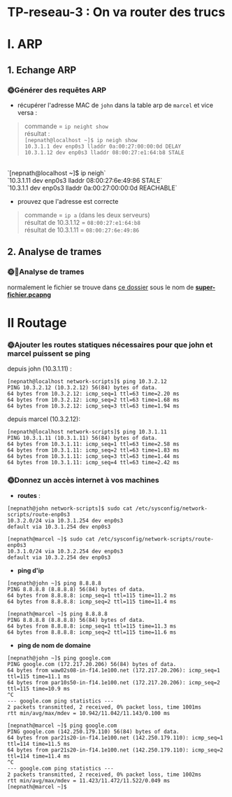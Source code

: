 # TP-reseau-3 : On va router des trucs

# I. ARP
## 1. Echange ARP
### 🌞Générer des requêtes ARP
* récupérer l'adresse MAC de `john` dans la table arp de `marcel` et vice versa : 
> commande = `ip neight show` <br>
résultat : <br>`[nepnath@localhost ~]$ ip neigh show` <br>
`10.3.1.1 dev enp0s3 lladdr 0a:00:27:00:00:0d DELAY` <br>
`10.3.1.12 dev enp0s3 lladdr 08:00:27:e1:64:b8 STALE`<br>
<br>
`[nepnath@localhost ~]$ ip neigh` <br>
`10.3.1.11 dev enp0s3 lladdr 08:00:27:6e:49:86 STALE` <br>
`10.3.1.1 dev enp0s3 lladdr 0a:00:27:00:00:0d REACHABLE` <br>

* prouvez que l'adresse est correcte 

> commande = `ip a` (dans les deux serveurs) <br>
résultat de 10.3.1.12 = `08:00:27:e1:64:b8` <br>
résultat de 10.3.1.11 = `08:00:27:6e:49:86` <br>
    
## 2. Analyse de trames


### 🌞🦈Analyse de trames
normalement le fichier se trouve dans [ce dossier](!https://github.com/NepNath/TP-reseau-1/tree/main/TP%203/External%20files) sous le nom de <ins>**super-fichier.pcapng**</ins> <br>

# II Routage 

### 🌞Ajouter les routes statiques nécessaires pour que john et marcel puissent se ping
depuis john (10.3.1.11) : 

`[nepnath@localhost network-scripts]$ ping 10.3.2.12`<br>
`PING 10.3.2.12 (10.3.2.12) 56(84) bytes of data.`<br>
`64 bytes from 10.3.2.12: icmp_seq=1 ttl=63 time=2.20 ms`<br>
`64 bytes from 10.3.2.12: icmp_seq=2 ttl=63 time=1.68 ms`<br>
`64 bytes from 10.3.2.12: icmp_seq=3 ttl=63 time=1.94 ms`<br>

depuis marcel (10.3.2.12): 

`[nepnath@localhost network-scripts]$ ping 10.3.1.11`<br>
`PING 10.3.1.11 (10.3.1.11) 56(84) bytes of data.`<br>
`64 bytes from 10.3.1.11: icmp_seq=1 ttl=63 time=2.58 ms`<br>
`64 bytes from 10.3.1.11: icmp_seq=2 ttl=63 time=1.83 ms`<br>
`64 bytes from 10.3.1.11: icmp_seq=3 ttl=63 time=1.44 ms`<br>
`64 bytes from 10.3.1.11: icmp_seq=4 ttl=63 time=2.42 ms`<br>


### 🌞Donnez un accès internet à vos machines

* **routes** : 
```
[nepnath@john network-scripts]$ sudo cat /etc/sysconfig/network-scripts/route-enp0s3
10.3.2.0/24 via 10.3.1.254 dev enp0s3
default via 10.3.1.254 dev enp0s3
```
```
[nepnath@marcel ~]$ sudo cat /etc/sysconfig/network-scripts/route-enp0s3
10.3.1.0/24 via 10.3.2.254 dev enp0s3
default via 10.3.2.254 dev enp0s3
```

* **ping d'ip**

```
[nepnath@john ~]$ ping 8.8.8.8
PING 8.8.8.8 (8.8.8.8) 56(84) bytes of data.
64 bytes from 8.8.8.8: icmp_seq=1 ttl=115 time=11.2 ms
64 bytes from 8.8.8.8: icmp_seq=2 ttl=115 time=11.4 ms
```

```
[nepnath@marcel ~]$ ping 8.8.8.8
PING 8.8.8.8 (8.8.8.8) 56(84) bytes of data.
64 bytes from 8.8.8.8: icmp_seq=1 ttl=115 time=11.3 ms
64 bytes from 8.8.8.8: icmp_seq=2 ttl=115 time=11.6 ms
```

* **ping de nom de domaine**

```
[nepnath@john ~]$ ping google.com
PING google.com (172.217.20.206) 56(84) bytes of data.
64 bytes from waw02s08-in-f14.1e100.net (172.217.20.206): icmp_seq=1 ttl=115 time=11.1 ms
64 bytes from par10s50-in-f14.1e100.net (172.217.20.206): icmp_seq=2 ttl=115 time=10.9 ms
^C
--- google.com ping statistics ---
2 packets transmitted, 2 received, 0% packet loss, time 1001ms
rtt min/avg/max/mdev = 10.942/11.042/11.143/0.100 ms
```

```
[nepnath@marcel ~]$ ping google.com
PING google.com (142.250.179.110) 56(84) bytes of data.
64 bytes from par21s20-in-f14.1e100.net (142.250.179.110): icmp_seq=1 ttl=114 time=11.5 ms
64 bytes from par21s20-in-f14.1e100.net (142.250.179.110): icmp_seq=2 ttl=114 time=11.4 ms
^C
--- google.com ping statistics ---
2 packets transmitted, 2 received, 0% packet loss, time 1002ms
rtt min/avg/max/mdev = 11.423/11.472/11.522/0.049 ms
[nepnath@marcel ~]$
```